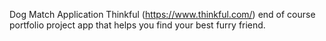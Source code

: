 Dog Match Application
Thinkful (https://www.thinkful.com/) end of course portfolio project app that helps you find your best furry friend.

